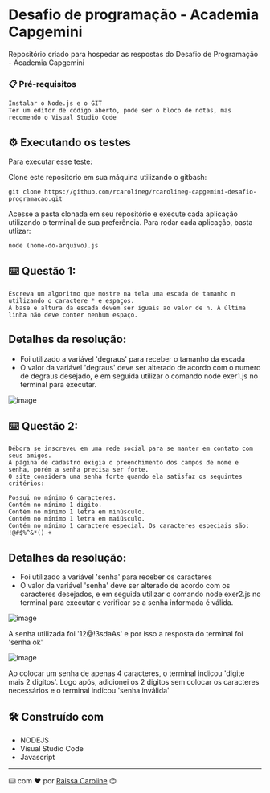 # Desafio de programação - Academia Capgemini

Repositório criado para hospedar as respostas do Desafio de Programação - Academia Capgemini

### 📋 Pré-requisitos

```
Instalar o Node.js e o GIT
Ter um editor de código aberto, pode ser o bloco de notas, mas recomendo o Visual Studio Code
```

## ⚙️ Executando os testes

Para executar esse teste:

Clone este repositorio em sua máquina utilizando o gitbash:

```
git clone https://github.com/rcarolineg/rcarolineg-capgemini-desafio-programacao.git

```
Acesse a pasta clonada em seu repositório e execute cada aplicação utilizando o terminal de sua preferência.
Para rodar cada aplicação, basta utlizar:

```
node (nome-do-arquivo).js
```

## ⌨️ Questão 1:

```
Escreva um algoritmo que mostre na tela uma escada de tamanho n utilizando o caractere * e espaços.
A base e altura da escada devem ser iguais ao valor de n. A última linha não deve conter nenhum espaço.

```
## Detalhes da resolução:

- Foi utilizado a variável 'degraus' para receber o tamanho da escada 
- O valor da variável 'degraus' deve ser alterado de acordo com o numero de degraus desejado, e em seguida utilizar o comando node exer1.js no terminal para executar.

![image](https://user-images.githubusercontent.com/96622266/154800376-e33a445a-60d4-460a-b12a-413eca6bed5a.png)


## ⌨️ Questão 2:

```
Débora se inscreveu em uma rede social para se manter em contato com seus amigos.
A página de cadastro exigia o preenchimento dos campos de nome e senha, porém a senha precisa ser forte. 
O site considera uma senha forte quando ela satisfaz os seguintes critérios:

Possui no mínimo 6 caracteres.
Contém no mínimo 1 digito.
Contém no mínimo 1 letra em minúsculo.
Contém no mínimo 1 letra em maiúsculo.
Contém no mínimo 1 caractere especial. Os caracteres especiais são: !@#$%^&*()-+

```
## Detalhes da resolução:

- Foi utilizado a variável 'senha' para receber os caracteres 
- O valor da variável 'senha' deve ser alterado de acordo com os caracteres desejados, 
e em seguida utilizar o comando node exer2.js no terminal para executar e verificar se a senha informada é válida.

![image](https://user-images.githubusercontent.com/96622266/154800439-7c90e3c7-833c-4af5-9d25-f145fb1e567a.png)


A senha utilizada foi '12@!3sdaAs' e por isso a resposta do terminal foi 'senha ok'

![image](https://user-images.githubusercontent.com/96622266/154804174-5f6d2c03-6fc7-4972-b04e-545d2e2b8d99.png)

Ao colocar um senha de apenas 4 caracteres, o terminal indicou 'digite mais 2 digitos'. Logo após, adicionei os 2 digitos sem colocar os caracteres necessários e o terminal indicou 'senha inválida'


## 🛠️ Construído com

* NODEJS
* Visual Studio Code
* Javascript

---
⌨️ com ❤️ por [Raissa Caroline](https://github.com/rcarolineg) 😊

